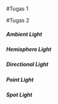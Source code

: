 #Tugas 1  
  
#Tugas 2  
##### Ambient Light  
  
##### Hemisphere Light  
  
##### Directional Light  
  
##### Point Light  
  
##### Spot Light  
  
  
